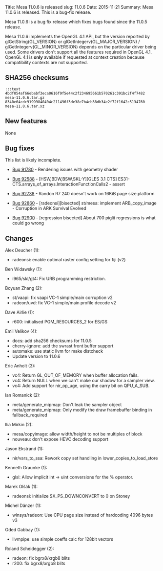 Title: Mesa 11.0.6 is released
slug: 11.0.6
Date: 2015-11-21
Summary: Mesa 11.0.6 is released. This is a bug-fix release.

Mesa 11.0.6 is a bug fix release which fixes bugs found since the 11.0.5 release.

Mesa 11.0.6 implements the OpenGL 4.1 API, but the version reported by
glGetString(GL_VERSION) or glGetIntegerv(GL_MAJOR_VERSION) /
glGetIntegerv(GL_MINOR_VERSION) depends on the particular driver being used.
Some drivers don't support all the features required in OpenGL 4.1.  OpenGL
4.1 is **only** available if requested at context creation
because compatibility contexts are not supported.


## SHA256 checksums

    :::text
    4bdf054af66ebabf3eca0616f9f5e44c2f234695661b570261c391bc2f4f7482  mesa-11.0.6.tar.gz
    8340e64cdc91999840404c211496f3de38e7b4cb38db34e2f72f1642c5134760  mesa-11.0.6.tar.xz


## New features

None


## Bug fixes

This list is likely incomplete.

* [Bug 91780][1] - Rendering issues with geometry shader

* [Bug 92588][2] - [HSW,BDW,BSW,SKL-Y][GLES 3.1 CTS] ES31-CTS.arrays_of_arrays.InteractionFunctionCalls2 - assert

* [Bug 92738][3] - Randon R7 240 doesn't work on 16KiB page size platform

* [Bug 92860][4] - [radeonsi][bisected] st/mesa: implement ARB_copy_image - Corruption in ARK Survival Evolved

* [Bug 92900][5] - [regression bisected] About 700 piglit regressions is what could go wrong


## Changes

Alex Deucher (1):

* radeonsi: enable optimal raster config setting for fiji (v2)


Ben Widawsky (1):

* i965/skl/gt4: Fix URB programming restriction.


Boyuan Zhang (2):

* st/vaapi: fix vaapi VC-1 simple/main corruption v2
* radeon/uvd: fix VC-1 simple/main profile decode v2


Dave Airlie (1):

* r600: initialised PGM_RESOURCES_2 for ES/GS


Emil Velikov (4):

* docs: add sha256 checksums for 11.0.5
* cherry-ignore: add the swrast front buffer support
* automake: use static llvm for make distcheck
* Update version to 11.0.6


Eric Anholt (3):

* vc4: Return GL_OUT_OF_MEMORY when buffer allocation fails.
* vc4: Return NULL when we can't make our shadow for a sampler view.
* vc4: Add support for nir_op_uge, using the carry bit on QPU_A_SUB.


Ian Romanick (2):

* meta/generate_mipmap: Don't leak the sampler object
* meta/generate_mipmap: Only modify the draw framebuffer binding in fallback_required


Ilia Mirkin (2):

* mesa/copyimage: allow width/height to not be multiples of block
* nouveau: don't expose HEVC decoding support


Jason Ekstrand (1):

* nir/vars_to_ssa: Rework copy set handling in lower_copies_to_load_store


Kenneth Graunke (1):

* glsl: Allow implicit int -&gt; uint conversions for the % operator.


Marek Olšák (1):

* radeonsi: initialize SX_PS_DOWNCONVERT to 0 on Stoney


Michel Dänzer (1):

* winsys/radeon: Use CPU page size instead of hardcoding 4096 bytes v3


Oded Gabbay (1):

* llvmpipe: use simple coeffs calc for 128bit vectors


Roland Scheidegger (2):

* radeon: fix bgrx8/xrgb8 blits
* r200: fix bgrx8/xrgb8 blits

[1]: https://bugs.freedesktop.org/show_bug.cgi?id=91780
[2]: https://bugs.freedesktop.org/show_bug.cgi?id=92588
[3]: https://bugs.freedesktop.org/show_bug.cgi?id=92738
[4]: https://bugs.freedesktop.org/show_bug.cgi?id=92860
[5]: https://bugs.freedesktop.org/show_bug.cgi?id=92900
